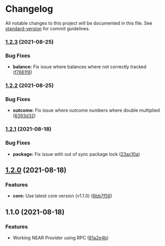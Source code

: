 # Changelog

All notable changes to this project will be documented in this file. See [standard-version](https://github.com/conventional-changelog/standard-version) for commit guidelines.

### [1.2.3](https://github.com/fluxprotocol/oracle-provider-near/compare/v1.2.2...v1.2.3) (2021-08-25)


### Bug Fixes

* **balance:** Fix issue where balances where not correctly tracked ([f7661f8](https://github.com/fluxprotocol/oracle-provider-near/commit/f7661f85220dff2ab243eb39b76d94234937eeb1))

### [1.2.2](https://github.com/fluxprotocol/oracle-provider-near/compare/v1.2.1...v1.2.2) (2021-08-25)


### Bug Fixes

* **outcome:** Fix issue where outcome numbers where double multiplied ([6393d32](https://github.com/fluxprotocol/oracle-provider-near/commit/6393d3217a591a56e4c33945f92f1417ffbf3265))

### [1.2.1](https://github.com/fluxprotocol/oracle-provider-near/compare/v1.2.0...v1.2.1) (2021-08-18)


### Bug Fixes

* **package:** Fix issue with out of sync package lock ([23ac10a](https://github.com/fluxprotocol/oracle-provider-near/commit/23ac10a3dc9d052a3ef9115b746e66c34a85fc53))

## [1.2.0](https://github.com/fluxprotocol/oracle-provider-near/compare/v1.1.0...v1.2.0) (2021-08-18)


### Features

* **core:** Use latest core version (v1.1.0) ([6bb7f56](https://github.com/fluxprotocol/oracle-provider-near/commit/6bb7f5677bdf6e6294658aec385fb1d791b22401))

## 1.1.0 (2021-08-18)


### Features

* Working NEAR Provider using RPC ([81a2e4b](https://github.com/fluxprotocol/oracle-provider-near/commit/81a2e4b030bff6c585bff239b39c979eff1b9616))

